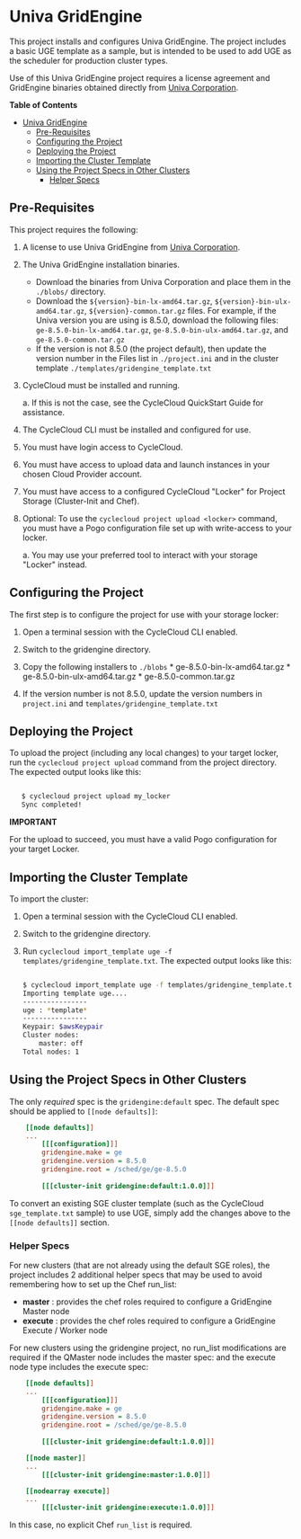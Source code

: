 # Univa GridEngine #

This project installs and configures Univa GridEngine.   The project includes a basic UGE template as a sample, but is intended to be used to add UGE as the scheduler for production cluster types.

Use of this Univa GridEngine project requires a license agreement and GridEngine binaries obtained directly 
from [Univa Corporation](http://www.univa.com/products/).

<!-- markdown-toc start - Don't edit this section. Run M-x markdown-toc-generate-toc again -->

**Table of Contents**

- [Univa GridEngine](#univa-gridengine)
    - [Pre-Requisites](#pre-requisites)
    - [Configuring the Project](#configuring-the-project)
    - [Deploying the Project](#deploying-the-project)
    - [Importing the Cluster Template](#importing-the-cluster-template)
    - [Using the Project Specs in Other Clusters](#using-the-project-specs-in-other-clusters)
        - [Helper Specs](#helper-specs)

<!-- markdown-toc end -->


## Pre-Requisites ##


This project requires the following:

  1. A license to use Univa GridEngine from [Univa Corporation](http://www.univa.com/products/).
  
  2. The Univa GridEngine installation binaries.
  
      - Download the binaries from Univa Corporation and place them in the `./blobs/` directory.
      - Download the `${version}-bin-lx-amd64.tar.gz`, `${version}-bin-ulx-amd64.tar.gz`, `${version}-common.tar.gz` files. For example, if the Univa version you are using is 8.5.0, download the following files: `ge-8.5.0-bin-lx-amd64.tar.gz`, `ge-8.5.0-bin-ulx-amd64.tar.gz`, and `ge-8.5.0-common.tar.gz`
      - If the version is not 8.5.0 (the project default), then update the version number in the Files list in `./project.ini` and in the cluster template `./templates/gridengine_template.txt`
     
  3. CycleCloud must be installed and running.

     a. If this is not the case, see the CycleCloud QuickStart Guide for
        assistance.

  4. The CycleCloud CLI must be installed and configured for use.

  5. You must have login access to CycleCloud.

  6. You must have access to upload data and launch instances in your chosen
     Cloud Provider account.

  7. You must have access to a configured CycleCloud "Locker" for Project Storage
     (Cluster-Init and Chef).

  8. Optional: To use the `cyclecloud project upload <locker>` command, you must
     have a Pogo configuration file set up with write-access to your locker.

     a. You may use your preferred tool to interact with your storage "Locker"
        instead.


## Configuring the Project ##


The first step is to configure the project for use with your storage locker:

  1. Open a terminal session with the CycleCloud CLI enabled.

  2. Switch to the gridengine directory.

  3. Copy the following installers to `./blobs`
    * ge-8.5.0-bin-lx-amd64.tar.gz
    * ge-8.5.0-bin-ulx-amd64.tar.gz
    * ge-8.5.0-common.tar.gz
    
  4. If the version number is not 8.5.0, update the version numbers in `project.ini` and `templates/gridengine_template.txt`
    

## Deploying the Project ##


To upload the project (including any local changes) to your target locker, run the
`cyclecloud project upload` command from the project directory.  The expected output looks like
this:

``` bash

   $ cyclecloud project upload my_locker
   Sync completed!

```


**IMPORTANT**

For the upload to succeed, you must have a valid Pogo configuration for your target Locker.


## Importing the Cluster Template ##


To import the cluster:

 1. Open a terminal session with the CycleCloud CLI enabled.

 2. Switch to the gridengine directory.

 3. Run ``cyclecloud import_template uge -f templates/gridengine_template.txt``.
    The expected output looks like this:
    
    ``` bash
    
    $ cyclecloud import_template uge -f templates/gridengine_template.txt
    Importing template uge....
    ----------------
    uge : *template*
    ----------------
    Keypair: $awsKeypair
    Cluster nodes:
        master: off
    Total nodes: 1
    ```


## Using the Project Specs in Other Clusters ##

The only *required* spec is the `gridengine:default` spec.   The default spec should be applied to `[[node defaults]]`:

``` ini
    [[node defaults]]
    ...
        [[[configuration]]]
        gridengine.make = ge
        gridengine.version = 8.5.0
        gridengine.root = /sched/ge/ge-8.5.0
    
        [[[cluster-init gridengine:default:1.0.0]]]

```

To convert an existing SGE cluster template (such as the CycleCloud `sge_template.txt` sample) to use UGE, simply add the changes above to the `[[node defaults]]` section.

### Helper Specs ###

For new clusters (that are not already using the default SGE roles), the project includes 2 additional helper specs that may be used to avoid remembering how to set up the Chef run_list: 

  * **master** : provides the chef roles required to configure a GridEngine Master node
  * **execute** : provides the chef roles required to configure a GridEngine Execute / Worker node
  
  
For new clusters using the gridengine project, no run_list modifications are required if the QMaster node includes the master spec: and the execute node type includes the execute spec:

``` ini
    [[node defaults]]
    ...
        [[[configuration]]]
        gridengine.make = ge
        gridengine.version = 8.5.0
        gridengine.root = /sched/ge/ge-8.5.0
    
        [[[cluster-init gridengine:default:1.0.0]]]

    [[node master]]
    ...
        [[[cluster-init gridengine:master:1.0.0]]]

    [[nodearray execute]]
    ...
        [[[cluster-init gridengine:execute:1.0.0]]]

```

In this case, no explicit Chef `run_list` is required.
